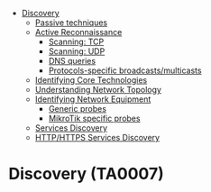 
<!-- MarkdownTOC depth=3 autolink=true -->

- [Discovery](#discovery-ta0007)
    - [Passive techniques](discovery-passive.md)
    - [Active Reconnaissance](discovery-net-recon.md)
        - [Scanning: TCP](discovery-net-recon.md#scanning-tcp)
        - [Scanning: UDP](discovery-net-recon.md#scanning-udp)
        - [DNS queries](discovery-net-recon.md#dns-queries)
        - [Protocols-specific broadcasts/multicasts](discovery-net-recon.md#protocols-specific-broadcastsmulticasts)
    - [Identifying Core Technologies](discovery-core-technology.md)
    - [Understanding Network Topology](discovery-net-topology.md)
    - [Identifying Network Equipment](discovery-net-equipment.md)
        - [Generic probes](discovery-net-equipment.md#generic-probes)
        - [MikroTik specific probes](discovery-net-equipment.md#mikrotik-specific-probes)
    - [Services Discovery](discovery-services.md)
    - [HTTP/HTTPS Services Discovery](discovery-http-services.md)

<!-- /MarkdownTOC -->

# Discovery (TA0007)
